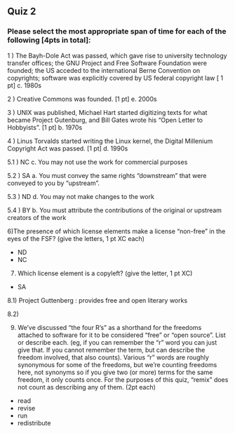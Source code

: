 ## Quiz 2 ##

### Please select the most appropriate span of time for each of the following [4pts in total]: ###

1 ) The Bayh-Dole Act was passed, which gave rise to university technology transfer offices; the GNU Project and Free Software Foundation were founded; the US acceded to the international Berne Convention on copyrights; software was explicitly covered by US federal copyright law [ 1 pt] 
c. 1980s

2 ) Creative Commons was founded. [1 pt]
e. 2000s

3 ) UNIX was published, Michael Hart started digitizing texts for what became Project Gutenburg, and Bill Gates wrote his “Open Letter to Hobbyists”. [1 pt]
b. 1970s

4 ) Linus Torvalds started writing the Linux kernel, the Digital Millenium Copyright Act was passed. [1 pt]
d. 1990s

5.1 ) NC 
c. You may not use the work for commercial purposes

5.2 ) SA 
a. You must convey the same rights “downstream” that were conveyed to you by “upstream”.

5.3 ) ND 
d. You may not make changes to the work

5.4 ) BY 
b. You must attribute the contributions of the original or upstream creators of the work

6)The presence of which license elements make a license “non-free” in the eyes of the FSF? (give the letters, 1 pt XC each)
* ND
* NC

7) Which license element is a copyleft? (give the letter, 1 pt XC)
* SA

8.1) Project Guttenberg : provides free and open literary works

8.2) 

9) We’ve discussed “the four R’s” as a shorthand for the freedoms attached to software for it to be considered “free” or “open source”. List or describe each. (eg, if you can remember the “r” word you can just give that. If you cannot remember the term, but can describe the freedom involved, that also counts). Various “r” words are roughly synonymous for some of the freedoms, but we’re counting freedoms here, not synonyms so if you give two (or more) terms for the same freedom, it only counts once. For the purposes of this quiz, “remix” does not count as describing any of them. (2pt each)
* read
* revise
* run
* redistribute



